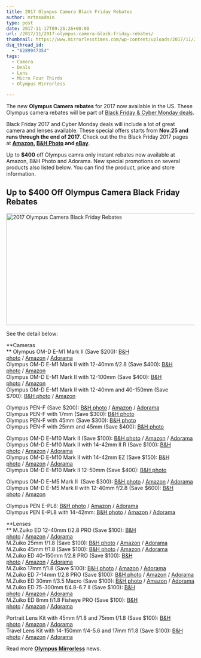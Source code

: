 ```yaml
---
title: 2017 Olympus Camera Black Friday Rebates
author: mrtmsadmin
type: post
date: 2017-11-17T09:26:26+00:00
url: /2017/11/2017-olympus-camera-black-friday-rebates/
thumbnail: https://www.mirrorlesstimes.com/wp-content/uploads/2017/11/2017-olympus-camera-black-friday-rebates.jpg
dsq_thread_id:
  - "6289947354"
tags:
  - Camera
  - Deals
  - Lens
  - Micro Four Thirds
  - Olympus Mirrorless

---
```

The new **Olympus Camera rebates** for 2017 now available in the US. These Olympus camera rebates will be part of <a href="https://www.dailycameranews.com/2016/10/black-friday-2016-deals/" target="_blank" rel="noopener">Black Friday & Cyber Monday deals</a>.

Black Friday 2017 and Cyber Monday deals will include a lot of great camera and lenses available. These special offers starts from **Nov.25 and runs through the end of 2017**. Check out the the Black Friday 2017 pages at **<a href="http://www.amazon.com/b/ref=as_li_ss_tl?_encoding=UTF8&camp=1789&creative=390957&linkCode=ur2&node=384082011&pf_rd_i=black%20friday%20sale%202015&pf_rd_m=ATVPDKIKX0DER&pf_rd_p=2269121982&pf_rd_r=0MB11J6D0JF1RED86F51&pf_rd_s=desktop-signpost&pf_rd_t=301&qid=1448863897&ref=spkl_1_0_2269121982&tag=daicamnew-20&linkId=5XDSDH3GMRSECQQ7" target="_blank" rel="nofollow noopener" data-amzn-asin="2269121982">Amazon</a>, <a href="http://www.bhphotovideo.com/find/currentNewsletter.jsp/BI/20175/KBID/14249" target="_blank" rel="nofollow noopener">B&H Photo</a> **and** <a href="http://rover.ebay.com/rover/1/711-53200-19255-0/1?ff3=4&pub=5575061265&toolid=10001&campid=5337389939&customid=&mpre=http%3A%2F%2Fglobaldeals.ebay.com%2FFeatured%2FCameras%2F%3Fc%3DROW" target="_blank" rel="nofollow noopener">eBay</a>**.

Up to **$400** off Olympus camra only instant rebates now available at Amazon, B&H Photo and Adorama. New special promotions on several products also listed below. You can find the product, price and store information.<!--more-->

## Up to $400 Off Olympus Camera Black Friday Rebates

[<img class="aligncenter wp-image-1420 size-full" title="2017 Olympus Camera Black Friday Rebates" src="https://i0.wp.com/www.mirrorlesstimes.com/wp-content/uploads/2017/11/2017-olympus-camera-black-friday-rebates.jpg?resize=600%2C300&#038;ssl=1" alt="2017 Olympus Camera Black Friday Rebates" width="600" height="300" srcset="https://i0.wp.com/www.mirrorlesstimes.com/wp-content/uploads/2017/11/2017-olympus-camera-black-friday-rebates.jpg?w=1280&ssl=1 1280w, https://i0.wp.com/www.mirrorlesstimes.com/wp-content/uploads/2017/11/2017-olympus-camera-black-friday-rebates.jpg?resize=470%2C235&ssl=1 470w, https://i0.wp.com/www.mirrorlesstimes.com/wp-content/uploads/2017/11/2017-olympus-camera-black-friday-rebates.jpg?resize=768%2C384&ssl=1 768w, https://i0.wp.com/www.mirrorlesstimes.com/wp-content/uploads/2017/11/2017-olympus-camera-black-friday-rebates.jpg?resize=970%2C485&ssl=1 970w, https://i0.wp.com/www.mirrorlesstimes.com/wp-content/uploads/2017/11/2017-olympus-camera-black-friday-rebates.jpg?w=1200&ssl=1 1200w" sizes="(max-width: 600px) 100vw, 600px" data-recalc-dims="1" />][1]

<span id="more-28804"></span>See the detail below:

**Cameras  
** Olympus OM-D E-M1 Mark II (Save $200): <a href="https://www.bhphotovideo.com/c/product/1283565-REG/olympus_om_d_e_m1_mark_ii.html/BI/20175/KBID/14249DFF/d10-v21-t1-x773562/SID/EZ" target="_blank" rel="noopener">B&H photo</a> / <a href="http://amzn.to/2yFE2wr" target="_blank" rel="noopener">Amazon</a> / <a href="https://adorama.evyy.net/c/63923/51926/1036?u=https%3A%2F%2Fwww.adorama.com%2Fiomem1m2.html" target="_blank" rel="noopener">Adorama</a>  
Olympus OM-D E-M1 Mark II with 12-40mm f/2.8 (Save $400): <a href="https://www.bhphotovideo.com/c/product/1322174-REG/olympus_v207060bu000_kt_e_m1_ii_digital_camera.html/BI/20175/KBID/14249DFF/d10-v21-t1-x806814/SID/EZ" target="_blank" rel="noopener">B&H photo</a> / <a href="http://amzn.to/2hSfjun" target="_blank" rel="noopener">Amazon</a>  
Olympus OM-D E-M1 Mark II with 12-100mm (Save $400): <a href="https://www.bhphotovideo.com/c/product/1353335-REG/olympus_em_1_ii_digital_camera.html/BI/20175/KBID/14249DFF/d10-v21-t1-x837961/SID/EZ" target="_blank" rel="noopener">B&H photo</a> / <a href="http://amzn.to/2hbR4Xn" target="_blank" rel="noopener">Amazon</a>  
Olympus OM-D E-M1 Mark II with 12-40mm and 40-150mm (Save $700): <a href="https://www.bhphotovideo.com/c/product/1337380-REG/olympus_v207060bu000_2lk_om_d_e_m1_mark_ii.html/BI/20175/KBID/14249DFF/d10-v21-t1-x821260/SID/EZ" target="_blank" rel="noopener">B&H photo</a> / <a href="http://amzn.to/2hROcjh" target="_blank" rel="noopener">Amazon</a>

<p class="bold twelve js-itemHeading" data-selenium="itemHeading">
  Olympus PEN-F (Save $200): <a href="https://www.bhphotovideo.com/c/product/1219324-REG/olympus_pen_f_mirrorless_micro_four.html/BI/20175/KBID/14249DFF/d10-v21-t1-x705700/SID/EZ" target="_blank" rel="noopener">B&H photo</a> / <a href="http://amzn.to/2hwwxNj" target="_blank" rel="noopener">Amazon</a> / <a href="https://adorama.evyy.net/c/63923/51926/1036?u=https%3A%2F%2Fwww.adorama.com%2Fiompfb.html" target="_blank" rel="noopener">Adorama</a><br /> Olympus PEN-F with 17mm (Save $300): <a href="https://www.bhphotovideo.com/c/product/1353344-REG/olympus_pen_f_mirrorless_micro_four.html/BI/20175/KBID/14249DFF/d10-v21-t1-x837964/SID/EZ" target="_blank" rel="noopener">B&H photo</a><br /> Olympus PEN-F with 45mm (Save $300): <a href="https://www.bhphotovideo.com/c/product/1353345-REG/olympus_pen_f_mirrorless_micro_four.html/BI/20175/KBID/14249DFF/d10-v21-t1-x837965/SID/EZ" target="_blank" rel="noopener">B&H photo</a><br /> Olympus PEN-F with 25mm and 45mm (Save $400): <a href="https://www.bhphotovideo.com/c/product/1353346-REG/olympus_v204060su000_k_pen_f_mirrorless_micro_four.html/BI/20175/KBID/14249DFF/d10-v21-t1-x837966/SID/EZ" target="_blank" rel="noopener">B&H photo</a>
</p>

<p class="bold twelve js-itemHeading" data-selenium="itemHeading">
  Olympus OM-D E-M10 Mark II (Save $100): <a href="https://www.bhphotovideo.com/c/product/1179097-REG/olympus_v207050bu000_om_d_e_m10_mark_ii.html/BI/20175/KBID/14249DFF/d10-v21-t1-x667805/SID/EZ" target="_blank" rel="noopener">B&H photo</a> / <a href="http://amzn.to/2zKvvHX" target="_blank" rel="noopener">Amazon</a> / <a href="https://adorama.evyy.net/c/63923/51926/1036?u=https%3A%2F%2Fwww.adorama.com%2Fiomem10m2b.html" target="_blank" rel="noopener">Adorama</a><br /> Olympus OM-D E-M10 Mark II with 14-42mm II R (Save $100): <a href="https://www.bhphotovideo.com/c/product/1238280-REG/olympus_v207051su000_om_d_e_m10_mark_ii.html/BI/20175/KBID/14249DFF/d10-v21-t1-x719466/SID/EZ" target="_blank" rel="noopener">B&H photo</a> / <a href="http://amzn.to/2hxCSrS" target="_blank" rel="noopener">Amazon</a> / <a href="https://adorama.evyy.net/c/63923/51926/1036?u=https%3A%2F%2Fwww.adorama.com%2Fiomem10m3bk.html" target="_blank" rel="noopener">Adorama</a><br /> Olympus OM-D E-M10 Mark II with 14-42mm EZ (Save $150): <a href="https://www.bhphotovideo.com/c/product/1179112-REG/olympus_v207052bu000_om_d_e_m10_mark_ii.html/BI/20175/KBID/14249DFF/d10-v21-t1-x667802/SID/EZ" target="_blank" rel="noopener">B&H photo</a> / <a href="http://amzn.to/2yQyn2I" target="_blank" rel="noopener">Amazon</a> / <a href="https://adorama.evyy.net/c/63923/51926/1036?u=https%3A%2F%2Fwww.adorama.com%2Fiomem10m2bk.html" target="_blank" rel="noopener">Adorama</a><br /> Olympus OM-D E-M10 Mark II 12-50mm (Save $400): <a href="https://www.bhphotovideo.com/c/product/1311518-REG/olympus_om_d_e_m10_mark_ii.html/BI/20175/KBID/14249DFF/d10-v21-t1-x789943/SID/EZ" target="_blank" rel="noopener">B&H photo</a>
</p>

<p class="bold twelve js-itemHeading" data-selenium="itemHeading">
  Olympus OM-D E-M5 Mark II  (Save $300): <a href="https://www.bhphotovideo.com/c/product/1116759-REG/olympus_v207040bu000_om_d_e_m5_mark_ii.html/BI/20175/KBID/14249DFF/d10-v21-t1-x603517/SID/EZ" target="_blank" rel="noopener">B&H photo</a> / <a href="http://amzn.to/2yPXpPf" target="_blank" rel="noopener">Amazon</a> / <a href="https://adorama.evyy.net/c/63923/51926/1036?u=https%3A%2F%2Fwww.adorama.com%2Fiomem5m2b.html" target="_blank" rel="noopener">Adorama</a><br /> Olympus OM-D E-M5 Mark II with 12-40mm f/2.8 (Save $600): <a href="http://43addict.com/2017/11/01/luminar-2018-takes-on-adobe-lightroom/" target="_blank" rel="noopener">B&H photo</a> / <a href="http://amzn.to/2yPUWEC" target="_blank" rel="noopener">Amazon</a>
</p>

<p class="bold twelve js-itemHeading" data-selenium="itemHeading">
  Olympus PEN E-PL8: <a href="https://www.bhphotovideo.com/c/product/1282168-REG/olympus_v205080bu000_pen_e_pl8_mirrorless_micro.html/BI/20175/KBID/14249DFF/d10-v21-t1-x763680/SID/EZ" target="_blank" rel="noopener">B&H photo</a> / <a href="http://amzn.to/2yPXi6k" target="_blank" rel="noopener">Amazon</a> / <a href="https://adorama.evyy.net/c/63923/51926/1036?u=https%3A%2F%2Fwww.adorama.com%2Fiomepl8b.html" target="_blank" rel="noopener">Adorama</a><br /> Olympus PEN E-PL8 with 14-42mm: <a href="https://www.bhphotovideo.com/c/product/1281404-REG/olympus_v205081bu000_pen_e_pl8_mirrorless_micro.html/BI/20175/KBID/14249DFF/d10-v21-t1-x763661/SID/EZ" target="_blank" rel="noopener">B&H photo</a> / <a href="http://amzn.to/2yPx8AW" target="_blank" rel="noopener">Amazon</a> / <a href="https://adorama.evyy.net/c/63923/51926/1036?u=https%3A%2F%2Fwww.adorama.com%2Fiomepl8bk.html" target="_blank" rel="noopener">Adorama</a>
</p>

**Lenses  
** M.Zuiko ED 12-40mm f/2.8 PRO (Save $100): <a href="https://www.bhphotovideo.com/c/product/1003635-REG/olympus_v314060bu000_m_zuiko_digital_ed.html/BI/20175/KBID/14249DFF/d10-v21-t1-x462090/SID/EZ" target="_blank" rel="noopener">B&H photo</a> / <a href="http://amzn.to/2zN5J5R" target="_blank" rel="noopener">Amazon</a> / <a href="https://adorama.evyy.net/c/63923/51926/1036?u=https%3A%2F%2Fwww.adorama.com%2Fiom1240b.html" target="_blank" rel="noopener">Adorama</a>  
M.Zuiko 25mm f/1.8 (Save $100): <a href="https://www.bhphotovideo.com/c/product/1026123-REG/olympus_v311060bu000_25mm_f_1_8_m_lens.html/BI/20175/KBID/14249DFF/d10-v21-t1-x504641/SID/EZ" target="_blank" rel="noopener">B&H photo</a> / <a href="http://amzn.to/2yPxh7s" target="_blank" rel="noopener">Amazon</a> / <a href="https://adorama.evyy.net/c/63923/51926/1036?u=https%3A%2F%2Fwww.adorama.com%2Fiom2518mb.html" target="_blank" rel="noopener">Adorama</a>  
M.Zuiko 45mm f/1.8 (Save $100): <a href="https://www.bhphotovideo.com/c/product/971404-REG/olympus_v311030bu000_m_45mm_f1_8_lens.html/BI/20175/KBID/14249DFF/d10-v21-t1-x438194/SID/EZ" target="_blank" rel="noopener">B&H photo</a> / <a href="http://amzn.to/2yPlIwV" target="_blank" rel="noopener">Amazon</a> / <a href="https://adorama.evyy.net/c/63923/51926/1036?u=https%3A%2F%2Fwww.adorama.com%2Fiom4518mb.html" target="_blank" rel="noopener">Adorama</a>  
M.Zuiko ED 40-150mm f/2.8 PRO (Save $100): <a href="https://www.bhphotovideo.com/c/product/1082046-REG/olympus_v315050bu000_m_zuiko_digital_ed_40_150mm.html/BI/20175/KBID/14249DFF/d10-v21-t1-x556445/SID/EZ" target="_blank" rel="noopener">B&H photo</a> / <a href="http://amzn.to/2AVfPQ2" target="_blank" rel="noopener">Amazon</a> / <a href="https://adorama.evyy.net/c/63923/51926/1036?u=https%3A%2F%2Fwww.adorama.com%2Fiom4015028b.html" target="_blank" rel="noopener">Adorama</a>  
M.Zuiko 17mm f/1.8 (Save $100): <a href="https://www.bhphotovideo.com/c/product/971405-REG/olympus_v311050bu000_m_17mm_f1_8_lens.html/BI/20175/KBID/14249DFF/d10-v21-t1-x438195/SID/EZ" target="_blank" rel="noopener">B&H photo</a> / <a href="http://amzn.to/2yRh41C" target="_blank" rel="noopener">Amazon</a> / <a href="https://adorama.evyy.net/c/63923/51926/1036?u=https%3A%2F%2Fwww.adorama.com%2Fiom1718mbk.html" target="_blank" rel="noopener">Adorama</a>  
M.Zuiko ED 7-14mm f/2.8 PRO (Save $100): <a href="https://www.bhphotovideo.com/c/product/1031586-REG/olympus_7_14mm_f2_8_pro_m.html/BI/20175/KBID/14249DFF/d10-v21-t1-x634912/SID/EZ" target="_blank" rel="noopener">B&H photo</a> / <a href="http://amzn.to/2zNY7On" target="_blank" rel="noopener">Amazon</a> / <a href="https://adorama.evyy.net/c/63923/51926/1036?u=https%3A%2F%2Fwww.adorama.com%2Fiom714mb.html" target="_blank" rel="noopener">Adorama</a>  
M.Zuiko ED 30mm f/3.5 Macro (Save $100): <a href="https://www.bhphotovideo.com/c/product/1281429-REG/olympus_v312040bu000_m_zuiko_digital_ed_30mm.html/BI/20175/KBID/14249DFF/d10-v21-t1-x763665/SID/EZ" target="_blank" rel="noopener">B&H photo</a> / <a href="http://amzn.to/2yPXWkg" target="_blank" rel="noopener">Amazon</a> / <a href="https://adorama.evyy.net/c/63923/51926/1036?u=https%3A%2F%2Fwww.adorama.com%2Fiom3035b.html" target="_blank" rel="noopener">Adorama</a>  
M.Zuiko ED 75-300mm f/4.8-6.7 II (Save $100): <a href="https://www.bhphotovideo.com/c/product/919786-REG/olympus_v315040bu000_m_zuiko_digital_ed_75_300mm.html/BI/20175/KBID/14249DFF/d10-v21-t1-x410485/SID/EZ" target="_blank" rel="noopener">B&H photo</a> / <a href="http://amzn.to/2hzai9H" target="_blank" rel="noopener">Amazon</a> / <a href="https://adorama.evyy.net/c/63923/51926/1036?u=https%3A%2F%2Fwww.adorama.com%2Fiom753002.html" target="_blank" rel="noopener">Adorama</a>  
M.Zuiko ED 8mm f/1.8 Fisheye PRO (Save $100): <a href="https://www.bhphotovideo.com/c/product/1147634-REG/olympus_v312030bu000_m_zuiko_digital_ed_8mm.html/BI/20175/KBID/14249DFF/d10-v21-t1-x634913/SID/EZ" target="_blank" rel="noopener">B&H photo</a> / <a href="http://amzn.to/2hwwVLL" target="_blank" rel="noopener">Amazon</a> / <a href="https://adorama.evyy.net/c/63923/51926/1036?u=https%3A%2F%2Fwww.adorama.com%2Fiom818m.html" target="_blank" rel="noopener">Adorama</a>

<p class="bold twelve js-itemHeading" data-selenium="itemHeading">
  Portrait Lens Kit with 45mm f/1.8 and 75mm f/1.8 (Save $100): <a href="https://www.bhphotovideo.com/c/product/1255052-REG/olympus_v311040bu010_portrait_kit_with_45mm.html/BI/20175/KBID/14249DFF/d10-v21-t1-x735305/SID/EZ" target="_blank" rel="noopener">B&H photo</a> / <a href="http://amzn.to/2zO4Gml" target="_blank" rel="noopener">Amazon</a> / <a href="https://adorama.evyy.net/c/63923/51926/1036?u=https%3A%2F%2Fwww.adorama.com%2Fiompk.html" target="_blank" rel="noopener">Adorama</a><br /> Travel Lens Kit with 14-150mm f/4-5.6 and 17mm f/1.8 (Save $100): <a href="https://www.bhphotovideo.com/c/product/1255051-REG/olympus_v316020bu010_travel_kit_with_14_150mm.html/BI/20175/KBID/14249DFF/d10-v21-t1-x735306/SID/EZ" target="_blank" rel="noopener">B&H photo</a> / <a href="http://amzn.to/2zLRJcp" target="_blank" rel="noopener">Amazon</a> / <a href="https://adorama.evyy.net/c/63923/51926/1036?u=https%3A%2F%2Fwww.adorama.com%2Fiomtk.html" target="_blank" rel="noopener">Adorama</a>
</p>

<p data-selenium="itemHeading">
  Read more <a href="https://www.mirrorlesstimes.com/tag/olympus-mirrorless/"><strong>Olympus Mirrorless</strong></a> news.
</p>

 [1]: https://i0.wp.com/www.mirrorlesstimes.com/wp-content/uploads/2017/11/2017-olympus-camera-black-friday-rebates.jpg?ssl=1